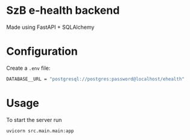 # SzB e-health backend

Made using FastAPI + SQLAlchemy

# Configuration

Create a `.env` file:

```sh
DATABASE__URL = "postgresql://postgres:password@localhost/ehealth"
```

# Usage

To start the server run

```sh
uvicorn src.main.main:app
```
